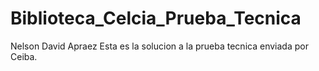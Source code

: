 # Biblioteca_Celcia_Prueba_Tecnica
Nelson David Apraez
Esta es la solucion a la prueba tecnica enviada por Ceiba.
